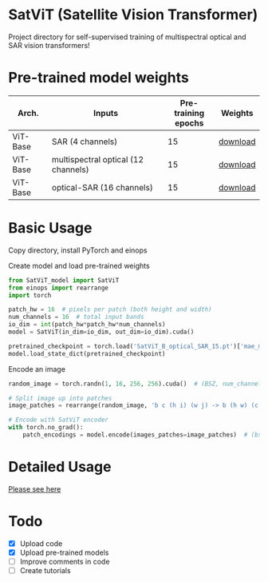 # SatViT (Satellite Vision Transformer)
Project directory for self-supervised training of multispectral optical and SAR vision transformers!

# Pre-trained model weights

| Arch. 	 | Inputs 	 | Pre-training<br>epochs 	 | Weights<br>	     |
|---------|------------------------------|--------------------------|-----------------------------|
| ViT-Base 	 | SAR (4 channels)                        	 | 15                  	 | [download](https://github.com/antofuller/SatViT/releases/download/models/SatViT_B_SAR_15.pt)
| ViT-Base 	 | multispectral optical (12 channels)                   	 | 15                   	 | [download](https://github.com/antofuller/SatViT/releases/download/models/SatViT_B_optical_15.pt)
| ViT-Base	 | optical-SAR (16 channels)                   	 | 15                   	 | [download](https://github.com/antofuller/SatViT/releases/download/models/SatViT_B_optical_SAR_15.pt)

# Basic Usage
Copy directory, install PyTorch and einops

Create model and load pre-trained weights
```python
from SatViT_model import SatViT
from einops import rearrange
import torch

patch_hw = 16  # pixels per patch (both height and width)
num_channels = 16  # total input bands
io_dim = int(patch_hw*patch_hw*num_channels)
model = SatViT(in_dim=io_dim, out_dim=io_dim).cuda()

pretrained_checkpoint = torch.load('SatViT_B_optical_SAR_15.pt')['mae_model']
model.load_state_dict(pretrained_checkpoint)
```
Encode an image
```python
random_image = torch.randn(1, 16, 256, 256).cuda()  # (BSZ, num_channels, height, width)

# Split image up into patches
image_patches = rearrange(random_image, 'b c (h i) (w j) -> b (h w) (c i j)', h=16, w=16)

# Encode with SatViT encoder
with torch.no_grad():
    patch_encodings = model.encode(images_patches=image_patches)  # (bsz, num_patches, encoder_dim)
```

# Detailed Usage
[Please see here](https://github.com/antofuller/SatViT/tree/main/tutorials)

# Todo
- [x] Upload code
- [x] Upload pre-trained models
- [ ] Improve comments in code
- [ ] Create tutorials
